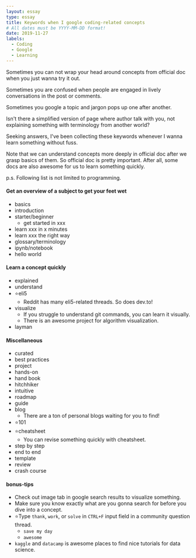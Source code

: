 ```yaml
---
layout: essay
type: essay
title: Keywords when I google coding-related concepts
# All dates must be YYYY-MM-DD format!
date: 2019-11-27
labels:
  - Coding
  - Google
  - Learning
---
```


Sometimes you can not wrap your head around concepts from official doc when you just wanna try it out.

Sometimes you are confused when people are engaged in lively conversations in the post or comments.

Sometimes you google a topic and jargon pops up one after another.

Isn't there a simplified version of page where author talk with you, not explaining something with terminology from another world?

Seeking answers, I've been collecting these keywords whenever I wanna learn something without fuss.

Note that we can understand concepts more deeply in official doc after we grasp basics of them. So official doc is pretty important. After all, some docs are also awesome for us to learn something quickly. 

p.s. Following list is not limited to programming.

#### Get an overview of a subject to get your feet wet

- basics
- introduction
- starter/beginner
  - get started in xxx
- learn xxx in x minutes
- learn xxx the right way
- glossary/terminology
- ipynb/notebook
- hello world

#### Learn a concept quickly

- explained
- understand
- ⭐eli5
  - Reddit has many eli5-related threads. So does dev.to!
- visualize
  - If you struggle to understand git commands, you can learn it visually.
  - There is an awesome project for algorithm visualization.
- layman

#### Miscellaneous

- curated
- best practices
- project
- hands-on
- hand book
- hitchhiker
- intuitive
- roadmap
- guide
- blog
  - There are a ton of personal blogs waiting for you to find!
- ⭐101
- ⭐cheatsheet
  - You can revise something quickly with cheatsheet.
- step by step
- end to end
- template
- review
- crash course

#### bonus-tips

- Check out image tab in google search results to visualize something.
- Make sure you know exactly what are you gonna search for before you dive into a concept.
- ⭐Type `thank`, `work`, or `solve` in `CTRL+F` input field in a community question thread.
  - `save my day`
  - `awesome`
- `kaggle` and `datacamp` is awesome places to find nice tutorials for data science.

